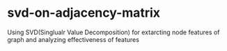 # svd-on-adjacency-matrix
Using SVD(Singlualr Value Decomposition) for extarcting node features of graph and analyzing effectiveness of features
